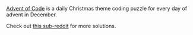 [Advent of Code](https://adventofcode.com/) is a daily Christmas theme coding puzzle for every day of advent in December.

Check out [this sub-reddit](https://www.reddit.com/r/adventofcode/) for more solutions.